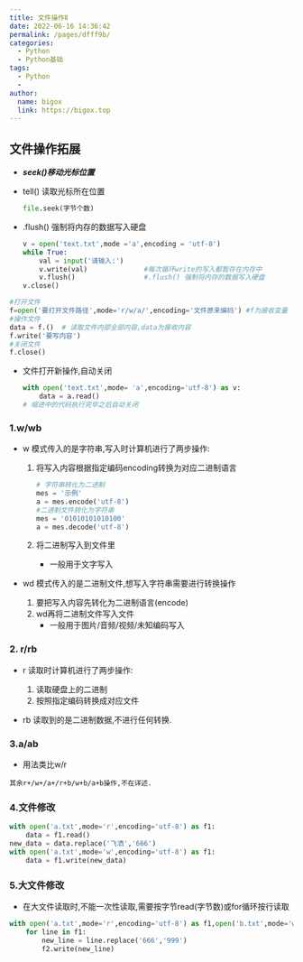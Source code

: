 ```yaml
---
title: 文件操作Ⅱ
date: 2022-06-16 14:36:42
permalink: /pages/dfff9b/
categories:
  - Python
  - Python基础
tags:
  - Python
  - 
author: 
  name: bigox
  link: https://bigox.top
---
```

## 文件操作拓展

- ***seek()移动光标位置***

- tell() 读取光标所在位置

  ```python
  file.seek(字节个数)
  ```

- .flush() 强制将内存的数据写入硬盘

  ```python
  v = open('text.txt',mode ='a',encoding = 'utf-8')
  while True:
      val = input('请输入:')
      v.write(val)				#每次循环write的写入都暂存在内存中
      v.flush()					#.flush() 强制将内存的数据写入硬盘
  v.close()
  ```

```python
#打开文件
f=open('要打开文件路径',mode='r/w/a/',encoding='文件原来编码') #f为接收变量
#操作文件
data = f.()  # 读取文件内部全部内容,data为接收内容
f.write('要写内容')
#关闭文件
f.close()
```

- 文件打开新操作,自动关闭

  ```python
  with open('text.txt',mode= 'a',encoding='utf-8') as v:
      data = a.read()
  # 缩进中的代码执行完毕之后自动关闭
  ```

### 1.w/wb

- w 模式传入的是字符串,写入时计算机进行了两步操作:

  1. 将写入内容根据指定编码encoding转换为对应二进制语言

     ```python
     # 字符串转化为二进制
     mes = '示例'
     a = mes.encode('utf-8')
     #二进制文件转化为字符串
     mes = '01010101010100'
     a = mes.decode('utf-8')
     ```

  2. 将二进制写入到文件里

     - 一般用于文字写入

- wd 模式传入的是二进制文件,想写入字符串需要进行转换操作
  1. 要把写入内容先转化为二进制语言(encode)
  2. wd再将二进制文件写入文件
     - 一般用于图片/音频/视频/未知编码写入

### 2. r/rb

- r  读取时计算机进行了两步操作:
  1. 读取硬盘上的二进制
  2. 按照指定编码转换成对应文件

- rb  读取到的是二进制数据,不进行任何转换.

### 3.a/ab

- 用法类比w/r

```
其余r+/w+/a+/r+b/w+b/a+b操作,不在详述.
```

### 4.文件修改

```python
with open('a.txt',mode='r',encoding='utf-8') as f1:
    data = f1.read()
new_data = data.replace('飞洒','666')
with open('a.txt',mode='w',encoding='utf-8') as f1:
    data = f1.write(new_data)
```

### 5.大文件修改

- 在大文件读取时,不能一次性读取,需要按字节read(字节数)或for循环按行读取

```python
with open('a.txt',mode='r',encoding='utf-8') as f1,open('b.txt',mode='w',encoding='utf-8') as f2:	#打开文件a,b
    for line in f1:																				#按行取a的内容
        new_line = line.replace('666','999')													#修改内容
        f2.write(new_line)																		#修改后的写入b,完成修改
```
